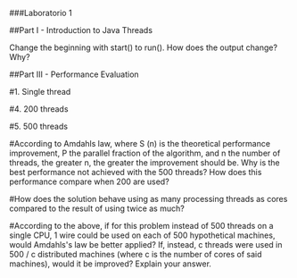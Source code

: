 ###Laboratorio 1

##Part I - Introduction to Java Threads

Change the beginning with start() to run(). How does the output change? Why?

##Part III - Performance Evaluation

#1. Single thread

#4. 200 threads

#5. 500 threads 


#According to Amdahls law, where S (n) is the theoretical performance improvement, P the parallel fraction of the algorithm, and n the number of threads, the greater n, the greater the improvement should be. Why is the best performance not achieved with the 500 threads? How does this performance compare when 200 are used?

#How does the solution behave using as many processing threads as cores compared to the result of using twice as much?

#According to the above, if for this problem instead of 500 threads on a single CPU, 1 wire could be used on each of 500 hypothetical machines, would Amdahls's law be better applied? If, instead, c threads were used in 500 / c distributed machines (where c is the number of cores of said machines), would it be improved? Explain your answer.
